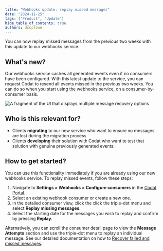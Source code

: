 ```yaml
---
title: "Webhooks update: replay missed messages"
date: "2024-11-25"
tags: ["Product", "Update"]
hide_table_of_contents: true
authors: dcoplowe
---
```

You can now replay missed messages from the previous two weeks with this update to our webhooks service. 

<!--truncate-->

## What's new?

Our webhooks service caches all generated events even if no consumers have been configured. With this latest update to the service, you can request Codat to resend all events missed in the previous two weeks. You can do so when you start using the webhooks service, on a consumer-by-consumer basis.

![A fragment of the UI that displays multiple message recovery options](/img/use-the-api/0046-multiple-message-retry.png)

## Who is this relevant for?

- Clients **migrating** to our new service who want to ensure no messages are lost during the migration process.  
- Clients **developing** their solution with Codat who want to test that solution with genuine previously generated events.

## How to get started?

You can use this functionality immediately if you are already using our new webhooks service. To replay missed events, follow these steps:  

1. Navigate to **Settings > Webhooks > Configure consumers** in the [Codat Portal](https://app.codat.io/monitor/events).  
2. Select an existing webhook consumer or create a new one.  
3. In the detailed consumer view, click the click the triple-dot menu and select **Replay missing messages**.
4. Select the starting date for the messages you wish to replay and confirm by pressing **Replay**.

Alternatively, you can scroll the consumer detail page to view the **Message Attempts** section and use the triple-dot menu to replay an individual message. See our detailed documentation on how to [Recover failed and missed messages](/using-the-api/webhooks/troubleshooting#recover-failed-and-missed-messages).
